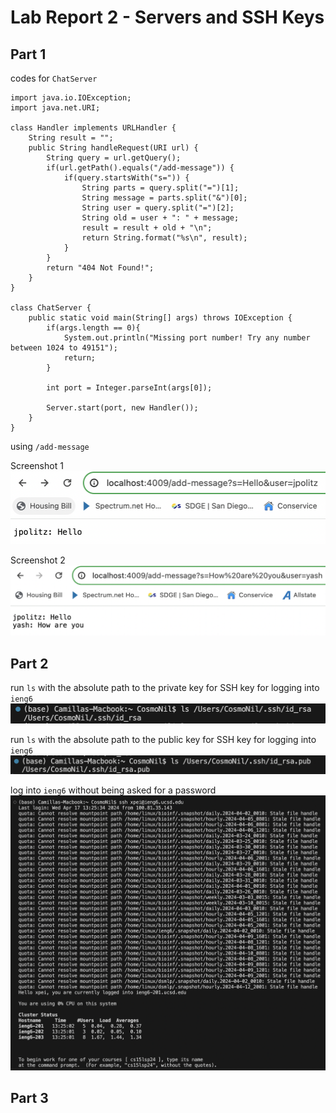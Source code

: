 # Lab Report 2 - Servers and SSH Keys
## Part 1
codes for ```ChatServer```
```
import java.io.IOException;
import java.net.URI;

class Handler implements URLHandler {
    String result = "";
    public String handleRequest(URI url) {
        String query = url.getQuery();
        if(url.getPath().equals("/add-message")) {
            if(query.startsWith("s=")) {
                String parts = query.split("=")[1];
                String message = parts.split("&")[0];
                String user = query.split("=")[2];
                String old = user + ": " + message;
                result = result + old + "\n";
                return String.format("%s\n", result);
            }
        }
        return "404 Not Found!";
    }
}

class ChatServer {
    public static void main(String[] args) throws IOException {
        if(args.length == 0){
            System.out.println("Missing port number! Try any number between 1024 to 49151");
            return;
        }

        int port = Integer.parseInt(args[0]);

        Server.start(port, new Handler());
    }
}
```
using ```/add-message```

Screenshot 1
![SCREENSHOT1](labreport2screenshot1)

Screenshot 2 
![SCREENSHOT2](labreport2screenshot2.jpg)

## Part 2
run ```ls``` with the absolute path to the private key for SSH key for logging into ```ieng6```
![PRIVATE](labreport2privatekey.jpg)

run ```ls``` with the absolute path to the public key for SSH key for logging into ```ieng6```
![PUBLIC](labreport2publickey.jpg)

log into ```ieng6``` without being asked for a password
![NOPASSWORD](labreport2nopassword.jpg)

## Part 3 
